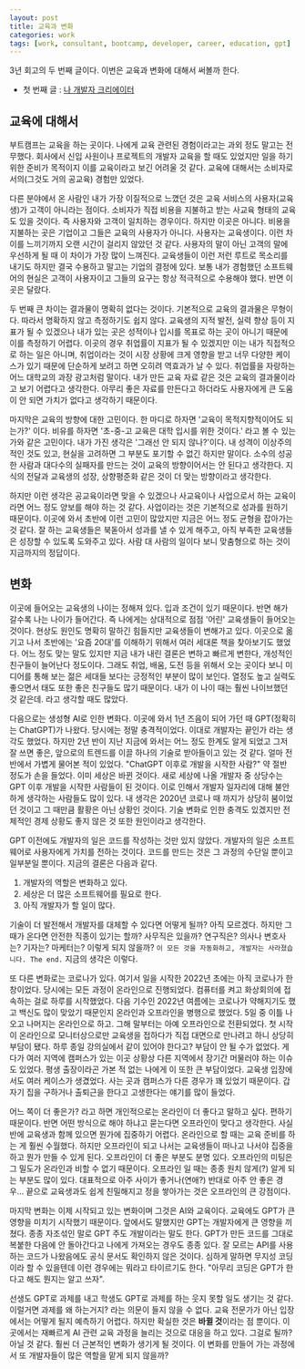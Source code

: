 ```yaml
---
layout: post
title: 교육과 변화
categories: work
tags: [work, consultant, bootcamp, developer, career, education, gpt]
---
```


3년 회고의 두 번째 글이다. 이번은 교육과 변화에 대해서 써볼까 한다.

* 첫 번째 글 : [나 개발자 크리에이터](/posts/me-developer-creator/)

## 교육에 대해서

부트캠프는 교육을 하는 곳이다. 나에게 교육 관련된 경험이라고는 과외 정도 말고는 전무했다. 회사에서 신입 사원이나 프로젝트의 개발자 교육을 할 때도 있었지만 일을 하기 위한 준비가 목적이지 이를 교육이라고 보긴 어려울 것 같다. 교육에 대해서는 소비자로서의(그것도 거의 공교육) 경험만 있었다.

다른 분야에서 온 사람인 내가 가장 이질적으로 느꼈던 것은 교육 서비스의 사용자(교육생)가 고객이 아니라는 점이다. 소비자가 직접 비용을 지불하고 받는 사교육 형태의 교육도 있을 것이다. 즉 사용자와 고객이 일치하는 경우이다. 하지만 이곳은 아니다. 비용을 지불하는 곳은 기업이고 그들은 교육의 사용자가 아니다. 사용자는 교육생이다. 이런 차이를 느끼기까지 오랜 시간이 걸리지 않았던 것 같다. 사용자의 말이 아닌 고객의 말에 우선하게 될 때 이 차이가 가장 많이 느껴진다. 교육생들이 이런 저런 루트로 목소리를 내기도 하지만 결국 수용하고 말고는 기업의 결정에 있다. 보통 내가 경험했던 소프트웨어의 현실은 고객이 사용자이고 그들의 요구는 항상 적극적으로 수용해야 했다. 반면 이곳은 달랐다.

두 번째 큰 차이는 결과물이 명확히 없다는 것이다. 기본적으로 교육의 결과물은 무형이다. 따라서 명확하지 않고 측정하기도 쉽지 않다. 교육생의 지적 발전, 실력 향상 등이 지표가 될 수 있겠으나 내가 있는 곳은 성적이나 입시를 목표로 하는 곳이 아니기 때문에 이를 측정하기 어렵다. 이곳의 경우 취업률이 지표가 될 수 있겠지만 이는 내가 직접적으로 하는 일은 아니며, 취업이라는 것이 시장 상황에 크게 영향을 받고 너무 다양한 케이스가 있기 때문에 단순하게 보려고 하면 오히려 역효과가 날 수 있다. 취업률을 자랑하는 어느 대학교의 과장 광고처럼 말이다. 내가 만든 교육 자료 같은 것은 교육의 결과물이라고 보기 어렵다고 생각한다. 아무리 좋은 자료를 만든다고 하더라도 사용자에게 큰 도움이 안 되면 가치가 없다고 생각하기 때문이다.

마지막은 교육의 방향에 대한 고민이다. 한 마디로 하자면 '교육이 목적지향적이어도 되는가?' 이다. 비유를 하자면 '초-중-고 교육은 대학 입시를 위한 것이다.' 라고 볼 수 있는가와 같은 고민이다. 내가 가진 생각은 '그래선 안 되지 않나?'이다. 내 성격이 이상주의적인 것도 있고, 현실을 고려하면 그 부분도 포기할 수 없긴 하지만 말이다. 소수의 성공한 사람과 대다수의 실패자를 만드는 것이 교육의 방향이어서는 안 된다고 생각한다. 지식의 전달과 교육생의 성장, 상향평준화 같은 것이 더 맞는 방향이라고 생각한다.

하지만 이런 생각은 공교육이라면 맞을 수 있겠으나 사교육이나 사업으로서 하는 교육이라면 어느 정도 양보를 해야 하는 것 같다. 사업이라는 것은 기본적으로 성과를 원하기 때문이다. 이곳에 와서 초반에 이런 고민이 많았지만 지금은 어느 정도 균형을 잡아가는 것 같다. 잘 하는 교육생들은 북돋아서 성과를 낼 수 있게 해주고, 아직 부족한 교육생들은 성장할 수 있도록 도와주고 있다. 사람 대 사람의 일이다 보니 맞춤형으로 하는 것이 지금까지의 정답이다.

## 변화

이곳에 들어오는 교육생의 나이는 정해져 있다. 입과 조건이 있기 때문이다. 반면 해가 갈수록 나는 나이가 들어간다. 즉 나에게는 상대적으로 점점 '어린' 교육생들이 들어오는 것이다. 현상도 원인도 명확히 말하긴 힘들지만 교육생들이 변해가고 있다. 이곳으로 옮기고 나서 초반에는 '요즘 20대'를 이해하기 위해서 여러 세대론 책을 찾아보기도 했었다. 어느 정도 맞는 말도 있지만 지금 내가 내린 결론은 변하고 빠르게 변한다, 개성적인 친구들이 늘어난다 정도이다. 그래도 취업, 배움, 도전 등을 위해서 오는 곳이다 보니 미디어를 통해 보는 젊은 세대들 보다는 긍정적인 부분이 많이 보인다. 열정도 높고 실력도 좋으면서 태도 또한 좋은 친구들도 많기 때문이다. 내가 이 나이 때는 훨씬 나이브했던 것 같은데. 라고 생각할 때도 많았다.

다음으로는 생성형 AI로 인한 변화다. 이곳에 와서 1년 즈음이 되어 가던 때 GPT(정확히는 ChatGPT)가 나왔다. 당시에는 정말 충격적이었다. 이대로 개발자는 끝인가 라는 생각도 했었다. 하지만 2년 반이 지난 지금에 와서는 어느 정도 한계도 알게 되었고 그저 잘 쓰면 좋은, 앞으로의 트렌드를 이끌 하나의 기술로 받아들이고 있는 것 같다. 얼마 전 반에서 가볍게 물어본 적이 있었다. "ChatGPT 이후로 개발을 시작한 사람?" 약 절반 정도가 손을 들었다. 이미 세상은 바뀐 것이다. 새로 세상에 나올 개발자 중 상당수는 GPT 이후 개발을 시작한 사람들이 된 것이다. 이로 인해서 개발자 일자리에 대해 불안하게 생각하는 사람들도 많이 있다. 내 생각은 2020년 코로나 때 까지가 상당히 붐이었던 것이고 그 때만큼 활황은 아닌 상황인 것이다. 기술 변화로 인한 충격도 있겠지만 전체적인 경제 상황도 좋지 않은 것 또한 원인이라고 생각한다.

GPT 이전에도 개발자의 일은 코드를 작성하는 것만 있지 않았다. 개발자의 일은 소프트웨어로 사용자에게 가치를 전하는 것이다. 코드를 만드는 것은 그 과정의 수단일 뿐이고 일부분일 뿐이다. 지금의 결론은 다음과 같다.

1. 개발자의 역할은 변화하고 있다.
2. 세상은 더 많은 소프트웨어를 필요로 한다.
3. 아직 개발자가 할 일이 많다.

기술이 더 발전해서 개발자를 대체할 수 있다면 어떻게 될까? 아직 모르겠다. 하지만 그때가 온다면 안전한 직종이 있기는 할까? 사무직은 있을까? 연구직은? 의사나 변호사는? 기자는? 마케터는? 이렇게 되지 않을까? `이 모든 것을 자동화하고, 개발자는 사라졌습니다. The end.` 지금의 생각은 이렇다.

또 다른 변화로는 코로나가 있다. 여기서 일을 시작한 2022년 초에는 아직 코로나가 한창이었다. 당시에는 모든 과정이 온라인으로 진행되었다. 컴퓨터를 켜고 화상회의에 접속하는 걸로 하루를 시작했었다. 다음 기수인 2022년 여름에는 코로나가 약해지기도 했고 백신도 많이 맞았기 때문인지 온라인과 오프라인을 병행으로 했었다. 5일 중 이틀 나오고 나머지는 온라인으로 하고. 그해 말부터는 아예 오프라인으로 전환되었다. 첫 시작이 온라인으로 모니터상으로만 교육생을 접하다가 직접 대면으로 만나려고 하니 상당히 부담이 됐다. 하루 종일 강의실에서 같이 있어야 한다고? 부담이 안 될 수가 없었다. 게다가 여러 지역에 캠퍼스가 있는 이곳 상황상 다른 지역에서 장기간 머물러야 하는 이슈도 있었다. 평생 출장이라곤 가본 적 없는 나에게 이 또한 큰 부담이었다. 교육생 입장에서도 여러 케이스가 생겼었다. 사는 곳과 캠퍼스가 다른 경우가 꽤 있었기 때문이다. 갑자기 집을 구하거나 출퇴근을 한다고 고생한다는 얘기를 많이 들었다.

어느 쪽이 더 좋은가? 라고 하면 개인적으로는 온라인이 더 좋다고 말하고 싶다. 편하기 때문이다. 반면 어떤 방식으로 해야 하냐고 묻는다면 오프라인이 맞다고 생각한다. 사실 반에 교육생과 함께 있으면 뭔가에 집중하기 어렵다. 온라인으로 할 때는 교육 준비를 하는 게 훨씬 수월했다. 하지만 오프라인이 되고 나서는 교육생들이 떠나고 나서야 집중을 하고 뭔가 만들 수 있게 된다. 오프라인이 더 좋은 부분도 분명 있다. 오프라인의 미팅은 그 밀도가 온라인과 비할 수 없기 때문이다. 오프라인 일 때는 종종 원치 않게(?) 알게 되는 부분도 많이 있다. 대표적으로 아주 사이가 좋거나(연애?) 반대로 아주 안 좋은 경우... 끝으로 교육생과도 쉽게 친밀해지고 정을 쌓아가는 것은 오프라인의 큰 강점이다.

마지막 변화는 이제 시작되고 있는 변화이며 그것은 AI와 교육이다. 교육에도 GPT가 큰 영향을 미치기 시작했기 때문이다. 앞에서도 말했지만 GPT는 개발자에게 큰 영향을 끼쳤다. 종종 자조섞인 말로 GPT 주도 개발이라는 말도 한다. GPT가 만든 코드를 그대로 복붙한 다음에 안 돌아간다고 나에게 가져오는 경우도 종종 있다. 잘 모르는 API를 사용하는 코드가 나왔음에도 공식 문서도 확인하지 않은 것이다. 심하게 말하면 무지성 코딩이라 할 수 있을텐데 이런 경우에는 뭐라고 타이르기도 한다. "아무리 코딩은 GPT가 한다고 해도 뭔지는 알고 쓰자".

선생도 GPT로 과제를 내고 학생도 GPT로 과제를 하는 웃지 못할 일도 생기는 것 같다. 이럴거면 과제를 왜 하는거지? 라는 의문이 들지 않을 수 없다. 교육 전문가가 아닌 입장에서는 어떻게 될지 예측하기 어렵다. 하지만 확실한 것은 **바뀔 것**이라는 점 뿐이다. 이곳에서는 재빠르게 AI 관련 교육 과정을 늘리는 것으로 대응을 하고 있다. 그걸로 될까? 아닐 것 같다. 훨씬 더 근본적인 변화가 생기게 될 것이다. 이 변화를 만들어 가는 과정에서 또 개발자들이 많은 역할을 맡게 되지 않을까?
